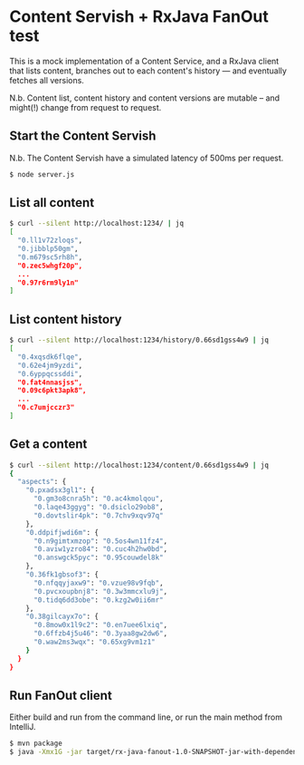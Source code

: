 # Content Servish + RxJava FanOut test

This is a mock implementation of a Content Service, and a RxJava client that lists content, branches out to each content's history — and eventually fetches all versions.

N.b. Content list, content history and content versions are mutable – and might(!) change from request to request.

## Start the Content Servish

N.b. The Content Servish have a simulated latency of 500ms per request.

```bash
$ node server.js
```

## List all content

```bash
$ curl --silent http://localhost:1234/ | jq
[
  "0.ll1v72zloqs",
  "0.jibblp50gm",
  "0.m679sc5rh8h",
  "0.zec5whgf20p",
  ...
  "0.97r6rm9ly1n"
]
```

## List content history

```bash
$ curl --silent http://localhost:1234/history/0.66sd1gss4w9 | jq
[
  "0.4xqsdk6flqe",
  "0.62e4jm9yzdi",
  "0.6yppqcssddi",
  "0.fat4nnasjss",
  "0.09c6pkt3apk8",
  ...
  "0.c7umjcczr3"
]
```

## Get a content

```bash
$ curl --silent http://localhost:1234/content/0.66sd1gss4w9 | jq
{
  "aspects": {
    "0.pxadsx3gl1": {
      "0.gm3o8cnra5h": "0.ac4kmolqou",
      "0.laqe43ggyg": "0.dsiclo29ob8",
      "0.dovtslir4pk": "0.7chv9xqv97q"
    },
    "0.ddpifjwdi6m": {
      "0.n9gimtxmzop": "0.5os4wn11fz4",
      "0.aviw1yzro84": "0.cuc4h2hw0bd",
      "0.answgck5pyc": "0.95couwdel8k"
    },
    "0.36fk1gbsof3": {
      "0.nfqqyjaxw9": "0.vzue98v9fqb",
      "0.pvcxoupbnj8": "0.3w3mmcxlu9j",
      "0.tidq6dd3obe": "0.kzg2w0ii6mr"
    },
    "0.38gilcayx7o": {
      "0.8mow0x1l9c2": "0.en7uee6lxiq",
      "0.6ffzb4j5u46": "0.3yaa8gw2dw6",
      "0.waw2ms3wqx": "0.65xg9vm1z1"
    }
  }
}
```

## Run FanOut client

Either build and run from the command line, or run the main method from IntelliJ.

```bash
$ mvn package
$ java -Xmx1G -jar target/rx-java-fanout-1.0-SNAPSHOT-jar-with-dependencies.jar
```
